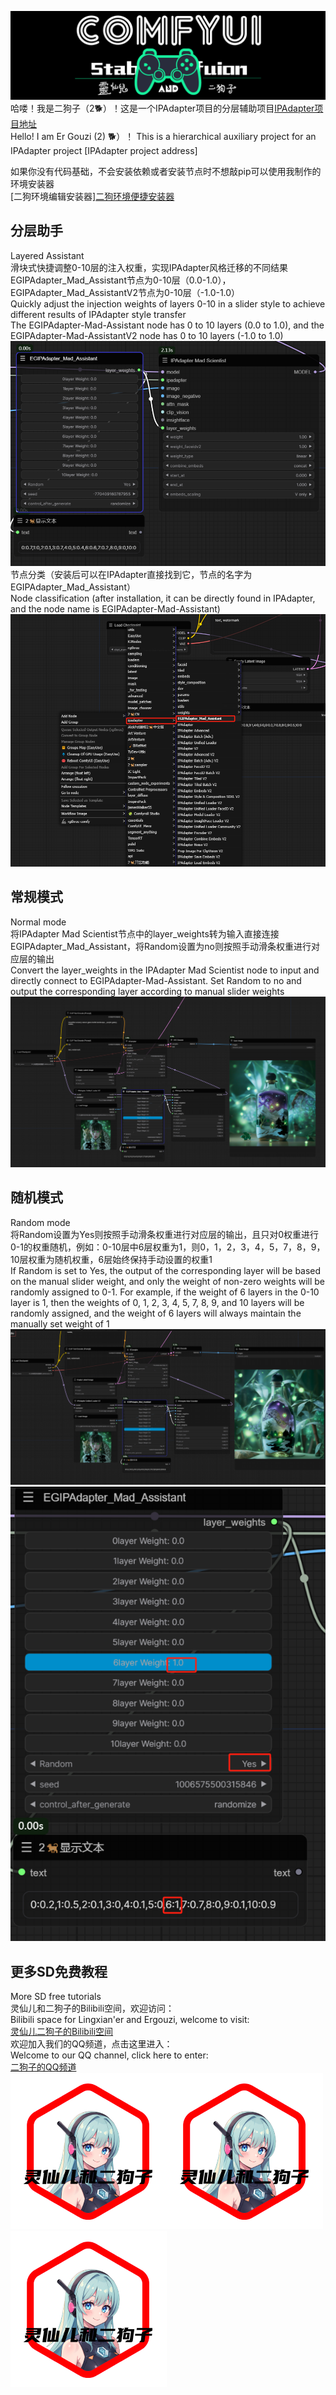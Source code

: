 ![灵仙儿和二狗子](explain/LOGO2.png "LOGO2")    
哈喽！我是二狗子（2🐕）！这是一个IPAdapter项目的分层辅助项目[IPAdapter项目地址](https://github.com/cubiq/ComfyUI_IPAdapter_plus)     
Hello! I am Er Gouzi (2) 🐕）！ This is a hierarchical auxiliary project for an IPAdapter project [IPAdapter project address]   

如果你没有代码基础，不会安装依赖或者安装节点时不想敲pip可以使用我制作的环境安装器    
[二狗环境编辑安装器][二狗环境便捷安装器](https://github.com/11dogzi/Comfyuinodes-HJGL)   

## 分层助手    
Layered Assistant        
滑块式快捷调整0-10层的注入权重，实现IPAdapter风格迁移的不同结果    
EGIPAdapter_Mad_Assistant节点为0-10层（0.0-1.0），EGIPAdapter_Mad_AssistantV2节点为0-10层（-1.0-1.0）    
Quickly adjust the injection weights of layers 0-10 in a slider style to achieve different results of IPAdapter style transfer   
The EGIPAdapter-Mad-Assistant node has 0 to 10 layers (0.0 to 1.0), and the EGIPAdapter-Mad-AssistantV2 node has 0 to 10 layers (-1.0 to 1.0)    
![节点界面](explain/节点界面.png "节点界面")    
节点分类（安装后可以在IPAdapter直接找到它，节点的名字为EGIPAdapter_Mad_Assistant）    
Node classification (after installation, it can be directly found in IPAdapter, and the node name is EGIPAdapter-Mad-Assistant)   
![节点分类](explain/节点分类.png "节点分类")     

## 常规模式  
Normal mode    
将IPAdapter Mad Scientist节点中的layer_weights转为输入直接连接EGIPAdapter_Mad_Assistant，将Random设置为no则按照手动滑条权重进行对应层的输出    
Convert the layer_weights in the IPAdapter Mad Scientist node to input and directly connect to EGIPAdapter-Mad-Assistant. Set Random to no and output the corresponding layer according to manual slider weights      
![固定模式](explain/固定模式.png "固定模式")    

## 随机模式   
Random mode    
将Random设置为Yes则按照手动滑条权重进行对应层的输出，且只对0权重进行0-1的权重随机，例如：0-10层中6层权重为1，则0，1，2，3，4，5，7，8，9，10层权重为随机权重，6层始终保持手动设置的权重1    
If Random is set to Yes, the output of the corresponding layer will be based on the manual slider weight, and only the weight of non-zero weights will be randomly assigned to 0-1. For example, if the weight of 6 layers in the 0-10 layer is 1, then the weights of 0, 1, 2, 3, 4, 5, 7, 8, 9, and 10 layers will be randomly assigned, and the weight of 6 layers will always maintain the manually set weight of 1    
![随机模式](explain/随机模式.png "随机模式")     
![随机演示](explain/随机演示.png "随机演示")   



## 更多SD免费教程
More SD free tutorials   
灵仙儿和二狗子的Bilibili空间，欢迎访问：   
Bilibili space for Lingxian'er and Ergouzi, welcome to visit:   
[灵仙儿二狗子的Bilibili空间](https://space.bilibili.com/19723588?spm_id_from=333.1007.0.0)   
欢迎加入我们的QQ频道，点击这里进入：   
Welcome to our QQ channel, click here to enter:   
[二狗子的QQ频道](https://pd.qq.com/s/3d9ys5wpr)   
![LOGO1](explain/LOGO1.png "LOGO1")![LOGO](explain/LOGO1.png "LOGO1")![LOGO](explain/LOGO1.png "LOGO1")    
